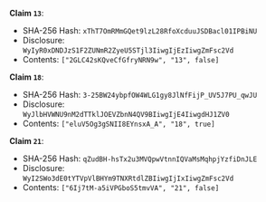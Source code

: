 __Claim `13`__:

 * SHA-256 Hash: `xThT7OmRMmGQet9lzL28RfoXcduuJSDBacl01IPBiNU`
 * Disclosure:\
`WyIyR0xDNDJzS1F2ZUNmR2ZyeU5STjl3IiwgIjEzIiwgZmFsc2Vd`
 * Contents:
`["2GLC42sKQveCfGfryNRN9w", "13", false]`


__Claim `18`__:

 * SHA-256 Hash: `3-25BW24ybpfOW4WLG1gy8JlNfFijP_UV5J7PU_qwJU`
 * Disclosure:\
`WyJlbHVWNU9nM2dTTklJOEVZbnN4QV9BIiwgIjE4IiwgdHJ1ZV0`
 * Contents:
`["eluV5Og3gSNII8EYnsxA_A", "18", true]`


__Claim `21`__:

 * SHA-256 Hash: `qZudBH-hsTx2u3MVQpwVtnnIQVaMsMqhpjYzfiDnJLE`
 * Disclosure:\
`WyI2SWo3dE0tYTVpVlBHYm9TNXRtdlZBIiwgIjIxIiwgZmFsc2Vd`
 * Contents:
`["6Ij7tM-a5iVPGboS5tmvVA", "21", false]`